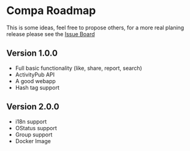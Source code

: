 # Compa Roadmap

This is some ideas, feel free to propose others, for a more real planing release please see the [Issue Board](https://framagit.org/compa/compa/boards)

## Version 1.0.0

- Full basic functionality (like, share, report, search)
- ActivityPub API
- A good webapp
- Hash tag support

## Version 2.0.0

- i18n support
- OStatus support
- Group support
- Docker Image
